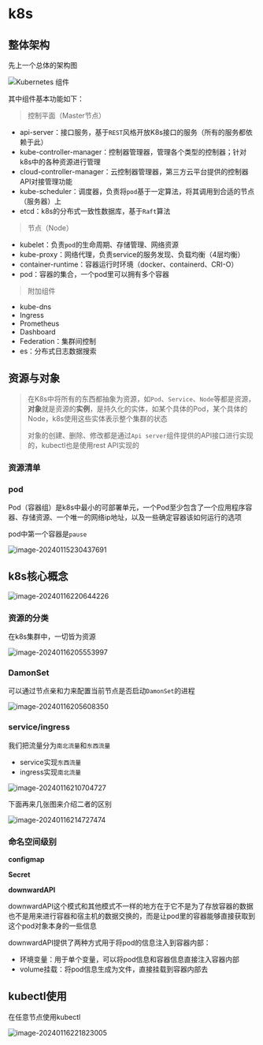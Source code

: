 # k8s

## 整体架构

先上一个总体的架构图

![Kubernetes 组件](https://cdn.fengxianhub.top/resources-master/kubernetes-cluster-architecture.svg)

其中组件基本功能如下：

>控制平面（Master节点）

- api-server：接口服务，基于`REST`风格开放K8s接口的服务（所有的服务都依赖于此）
- kube-controller-manager：控制器管理器，管理各个类型的控制器；针对k8s中的各种资源进行管理
- cloud-controller-manager：云控制器管理器，第三方云平台提供的控制器API对接管理功能
- kube-scheduler：调度器，负责将`pod`基于一定算法，将其调用到合适的节点（服务器）上
- etcd：k8s的分布式一致性数据库，基于`Raft`算法

>节点（Node）

- kubelet：负责`pod`的生命周期、存储管理、网络资源
- kube-proxy：网络代理，负责service的服务发现、负载均衡（4层均衡）
- container-runtime：容器运行时环境（docker、containerd、CRI-O）
- pod：容器的集合，一个pod里可以拥有多个容器

>附加组件

- kube-dns
- Ingress
- Prometheus
- Dashboard
- Federation：集群间控制
- es：分布式日志数据搜索

## 资源与对象

>在K8s中将所有的东西都抽象为资源，如`Pod`、`Service`、`Node`等都是资源，**对象**就是资源的**实例**，是持久化的实体，如某个具体的Pod，某个具体的Node，k8s使用这些实体表示整个集群的状态
>
>对象的创建、删除、修改都是通过`Api server`组件提供的API接口进行实现的，kubectl也是使用rest API实现的

### 资源清单



### pod

Pod（容器组）是k8s中最小的可部署单元，一个Pod至少包含了一个应用程序容器、存储资源、一个唯一的网络ip地址，以及一些确定容器该如何运行的选项

pod中第一个容器是`pause`

![image-20240115230437691](https://cdn.fengxianhub.top/resources-master/image-20240115230437691.png)



## k8s核心概念

![image-20240116220644226](https://cdn.fengxianhub.top/resources-master/image-20240116220644226.png)

### 资源的分类

在k8s集群中，一切皆为资源

![image-20240116205553997](https://cdn.fengxianhub.top/resources-master/image-20240116205553997.png)



### DamonSet

可以通过节点亲和力来配置当前节点是否启动`DamonSet`的进程

![image-20240116205608350](https://cdn.fengxianhub.top/resources-master/image-20240116205608350.png)

### service/ingress

我们把流量分为`南北流量`和`东西流量`

- service实现`东西流量`
- ingress实现`南北流量`

![image-20240116210704727](https://cdn.fengxianhub.top/resources-master/image-20240116210704727.png)

下面再来几张图来介绍二者的区别

![image-20240116214727474](https://cdn.fengxianhub.top/resources-master/image-20240116214727474.png)

### 命名空间级别

**configmap**





**Secret**



**downwardAPI**

downwardAPI这个模式和其他模式不一样的地方在于它不是为了存放容器的数据也不是用来进行容器和宿主机的数据交换的，而是让pod里的容器能够直接获取到这个pod对象本身的一些信息

downwardAPI提供了两种方式用于将pod的信息注入到容器内部：

- 环境变量：用于单个变量，可以将pod信息和容器信息直接注入容器内部
- volume挂载：将pod信息生成为文件，直接挂载到容器内部去



## kubectl使用

在任意节点使用kubectl

![image-20240116221823005](https://cdn.fengxianhub.top/resources-master/image-20240116221823005.png)
